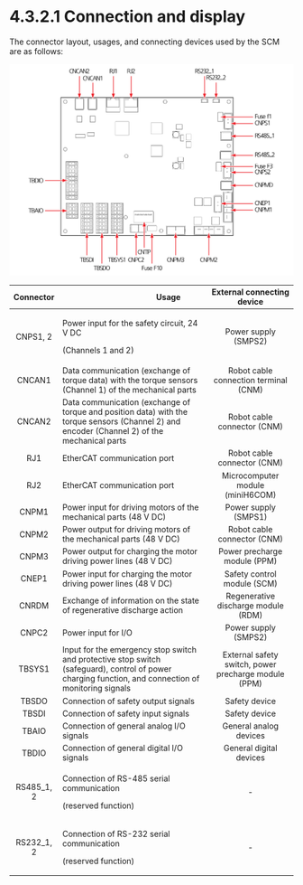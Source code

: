 # 4.3.2.1 Connection and display

The connector layout, usages, and connecting devices used by the SCM are as follows:

![Figure 28 Safety control board (BD6F1)](../../../.gitbook/assets/image109.png)

| **Connector** | 　　　　　　　　　**Usage**                                                                                                                                   |            **External connecting device**            |
| :-----------: | ---------------------------------------------------------------------------------------------------------------------------------------------------- | :--------------------------------------------------: |
|    CNPS1, 2   | <p>Power input for the safety circuit, 24 V DC</p><p>(Channels 1 and 2)</p>                                                                          |                 Power supply (SMPS2)                 |
|     CNCAN1    | Data communication (exchange of torque data) with the torque sensors (Channel 1) of the mechanical parts                                             |         Robot cable connection terminal (CNM)        |
|     CNCAN2    | Data communication (exchange of torque and position data) with the torque sensors (Channel 2) and encoder (Channel 2) of the mechanical parts        |              Robot cable connector (CNM)             |
|      RJ1      | EtherCAT communication port                                                                                                                          |              Robot cable connector (CNM)             |
|      RJ2      | EtherCAT communication port                                                                                                                          |           Microcomputer module (miniH6COM)           |
|     CNPM1     | Power input for driving motors of the mechanical parts (48 V DC)                                                                                     |                 Power supply (SMPS1)                 |
|     CNPM2     | Power output for driving motors of the mechanical parts (48 V DC)                                                                                    |              Robot cable connector (CNM)             |
|     CNPM3     | Power output for charging the motor driving power lines (48 V DC)                                                                                    |             Power precharge module (PPM)             |
|     CNEP1     | Power input for charging the motor driving power lines (48 V DC)                                                                                     |              Safety control module (SCM)             |
|     CNRDM     | Exchange of information on the state of regenerative discharge action                                                                                |          Regenerative discharge module (RDM)         |
|     CNPC2     | Power input for I/O                                                                                                                                  |                 Power supply (SMPS2)                 |
|     TBSYS1    | Input for the emergency stop switch and protective stop switch (safeguard), control of power charging function, and connection of monitoring signals | External safety switch, power precharge module (PPM) |
|     TBSDO     | Connection of safety output signals                                                                                                                  |                     Safety device                    |
|     TBSDI     | Connection of safety input signals                                                                                                                   |                     Safety device                    |
|     TBAIO     | Connection of general analog I/O signals                                                                                                             |                General analog devices                |
|     TBDIO     | Connection of general digital I/O signals                                                                                                            |                General digital devices               |
|  RS485\_1, 2  | <p>Connection of RS-485 serial communication</p><p>(reserved function)</p>                                                                           |                           -                          |
|  RS232\_1, 2  | <p>Connection of RS-232 serial communication</p><p>(reserved function)</p>                                                                           |                           -                          |
